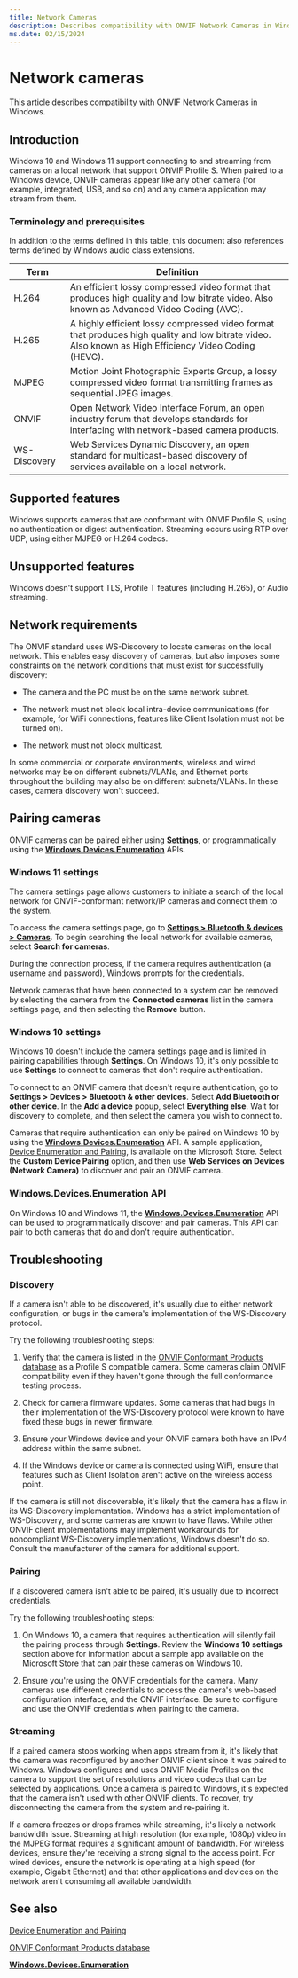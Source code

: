 ```yaml
---
title: Network Cameras
description: Describes compatibility with ONVIF Network Cameras in Windows.
ms.date: 02/15/2024
---
```


# Network cameras

This article describes compatibility with ONVIF Network Cameras in Windows.

## Introduction

Windows 10 and Windows 11 support connecting to and streaming from cameras on a local network that support ONVIF Profile S. When paired to a Windows device, ONVIF cameras appear like any other camera (for example, integrated, USB, and so on) and any camera application may stream from them.

### Terminology and prerequisites

In addition to the terms defined in this table, this document also references terms defined by Windows audio class extensions.

| Term | Definition |
|--|--|
| H.264 | An efficient lossy compressed video format that produces high quality and low bitrate video. Also known as Advanced Video Coding (AVC). |
| H.265 | A highly efficient lossy compressed video format that produces high quality and low bitrate video. Also known as High Efficiency Video Coding (HEVC). |
| MJPEG | Motion Joint Photographic Experts Group, a lossy compressed video format transmitting frames as sequential JPEG images. |
| ONVIF | Open Network Video Interface Forum, an open industry forum that develops standards for interfacing with network-based camera products. |
| WS-Discovery | Web Services Dynamic Discovery, an open standard for multicast-based discovery of services available on a local network. |

## Supported features

Windows supports cameras that are conformant with ONVIF Profile S, using no authentication or digest authentication. Streaming occurs using RTP over UDP, using either MJPEG or H.264 codecs.

## Unsupported features

Windows doesn't support TLS, Profile T features (including H.265), or Audio streaming.

## Network requirements

The ONVIF standard uses WS-Discovery to locate cameras on the local network. This enables easy discovery of cameras, but also imposes some constraints on the network conditions that must exist for successfully discovery:

- The camera and the PC must be on the same network subnet.

- The network must not block local intra-device communications (for example, for WiFi connections, features like Client Isolation must not be turned on).

- The network must not block multicast.

In some commercial or corporate environments, wireless and wired networks may be on different subnets/VLANs, and Ethernet ports throughout the building may also be on different subnets/VLANs. In these cases, camera discovery won't succeed.

## Pairing cameras

ONVIF cameras can be paired either using [**Settings**](ms-settings:camera), or programmatically using the [**Windows.Devices.Enumeration**](/uwp/api/windows.devices.enumeration?view=winrt-22621&preserve-view=true) APIs.

### Windows 11 settings

The camera settings page allows customers to initiate a search of the local network for ONVIF-conformant network/IP cameras and connect them to the system.

To access the camera settings page, go to [**Settings > Bluetooth & devices > Cameras**](ms-settings:camera). To begin searching the local network for available cameras, select **Search for cameras**.

During the connection process, if the camera requires authentication (a username and password), Windows prompts for the credentials.

Network cameras that have been connected to a system can be removed by selecting the camera from the **Connected cameras** list in the camera settings page, and then selecting the **Remove** button.

### Windows 10 settings

Windows 10 doesn't include the camera settings page and is limited in pairing capabilities through **Settings**. On Windows 10, it's only possible to use **Settings** to connect to cameras that don't require authentication.

To connect to an ONVIF camera that doesn't require authentication, go to **Settings > Devices > Bluetooth & other devices**. Select **Add Bluetooth or other device**. In the **Add a device** popup, select **Everything else**. Wait for discovery to complete, and then select the camera you wish to connect to.

Cameras that require authentication can only be paired on Windows 10 by using the [**Windows.Devices.Enumeration**](/uwp/api/windows.devices.enumeration?view=winrt-22621&preserve-view=true) API. A sample application, [Device Enumeration and Pairing](https://apps.microsoft.com/detail/9N7DVKWXKQFC), is available on the Microsoft Store. Select the **Custom Device Pairing** option, and then use **Web Services on Devices (Network Camera)** to discover and pair an ONVIF camera.

### Windows.Devices.Enumeration API

On Windows 10 and Windows 11, the [**Windows.Devices.Enumeration**](/uwp/api/windows.devices.enumeration?view=winrt-22621&preserve-view=true) API can be used to programmatically discover and pair cameras. This API can pair to both cameras that do and don't require authentication.

## Troubleshooting

### Discovery

If a camera isn't able to be discovered, it's usually due to either network configuration, or bugs in the camera's implementation of the WS-Discovery protocol.

Try the following troubleshooting steps:

1. Verify that the camera is listed in the [ONVIF Conformant Products database](https://www.onvif.org/conformant-products/) as a Profile S compatible camera. Some cameras claim ONVIF compatibility even if they haven't gone through the full conformance testing process.

1. Check for camera firmware updates. Some cameras that had bugs in their implementation of the WS-Discovery protocol were known to have fixed these bugs in newer firmware.

1. Ensure your Windows device and your ONVIF camera both have an IPv4 address within the same subnet.

1. If the Windows device or camera is connected using WiFi, ensure that features such as Client Isolation aren't active on the wireless access point.

If the camera is still not discoverable, it's likely that the camera has a flaw in its WS-Discovery implementation. Windows has a strict implementation of WS-Discovery, and some cameras are known to have flaws. While other ONVIF client implementations may implement workarounds for noncompliant WS-Discovery implementations, Windows doesn't do so. Consult the manufacturer of the camera for additional support.

### Pairing

If a discovered camera isn't able to be paired, it's usually due to incorrect credentials.

Try the following troubleshooting steps:

1. On Windows 10, a camera that requires authentication will silently fail the pairing process through **Settings**. Review the **Windows 10 settings** section above for information about a sample app available on the Microsoft Store that can pair these cameras on Windows 10.

1. Ensure you're using the ONVIF credentials for the camera. Many cameras use different credentials to access the camera's web-based configuration interface, and the ONVIF interface. Be sure to configure and use the ONVIF credentials when pairing to the camera.

### Streaming

If a paired camera stops working when apps stream from it, it's likely that the camera was reconfigured by another ONVIF client since it was paired to Windows. Windows configures and uses ONVIF Media Profiles on the camera to support the set of resolutions and video codecs that can be selected by applications. Once a camera is paired to Windows, it's expected that the camera isn't used with other ONVIF clients. To recover, try disconnecting the camera from the system and re-pairing it.

If a camera freezes or drops frames while streaming, it's likely a network bandwidth issue. Streaming at high resolution (for example, 1080p) video in the MJPEG format requires a significant amount of bandwidth. For wireless devices, ensure they're receiving a strong signal to the access point. For wired devices, ensure the network is operating at a high speed (for example, Gigabit Ethernet) and that other applications and devices on the network aren't consuming all available bandwidth.

## See also

[Device Enumeration and Pairing](https://apps.microsoft.com/detail/9N7DVKWXKQFC)

[ONVIF Conformant Products database](https://www.onvif.org/conformant-products)

[**Windows.Devices.Enumeration**](/uwp/api/windows.devices.enumeration?view=winrt-22621&preserve-view=true)
